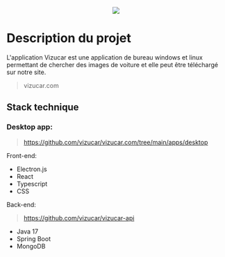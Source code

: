 <p align='center'>
  <img src="https://github.com/user-attachments/assets/e3e29973-23c4-4698-91d7-ea56bb20cc67"/>
<p>

# Description du projet

L'application Vizucar est une application de bureau windows et linux permettant de chercher des images de voiture et elle peut être téléchargé sur notre site.

> vizucar.com

## Stack technique

### Desktop app:

> https://github.com/vizucar/vizucar.com/tree/main/apps/desktop

Front-end:

- Electron.js
- React
- Typescript
- CSS

Back-end:

> https://github.com/vizucar/vizucar-api

- Java 17
- Spring Boot
- MongoDB

